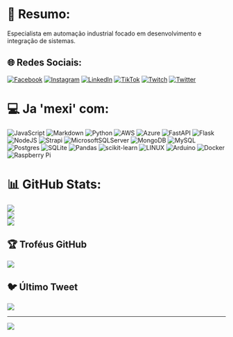 # 💫 Resumo:
Especialista em automação industrial focado em desenvolvimento e integração de sistemas.


## 🌐 Redes Sociais:
[![Facebook](https://img.shields.io/badge/Facebook-%231877F2.svg?logo=Facebook&logoColor=white)](https://facebook.com/odenisnobre) [![Instagram](https://img.shields.io/badge/Instagram-%23E4405F.svg?logo=Instagram&logoColor=white)](https://instagram.com/odenisnobre) [![LinkedIn](https://img.shields.io/badge/LinkedIn-%230077B5.svg?logo=linkedin&logoColor=white)](https://linkedin.com/in/odenisnobre) [![TikTok](https://img.shields.io/badge/TikTok-%23000000.svg?logo=TikTok&logoColor=white)](https://tiktok.com/@odenisnobre) [![Twitch](https://img.shields.io/badge/Twitch-%239146FF.svg?logo=Twitch&logoColor=white)](https://twitch.tv/odenisnobre) [![Twitter](https://img.shields.io/badge/Twitter-%231DA1F2.svg?logo=Twitter&logoColor=white)](https://twitter.com/odenisnobre) 

# 💻 Ja 'mexi' com:
![JavaScript](https://img.shields.io/badge/javascript-%23323330.svg?style=for-the-badge&logo=javascript&logoColor=%23F7DF1E) ![Markdown](https://img.shields.io/badge/markdown-%23000000.svg?style=for-the-badge&logo=markdown&logoColor=white) ![Python](https://img.shields.io/badge/python-3670A0?style=for-the-badge&logo=python&logoColor=ffdd54) ![AWS](https://img.shields.io/badge/AWS-%23FF9900.svg?style=for-the-badge&logo=amazon-aws&logoColor=white) ![Azure](https://img.shields.io/badge/azure-%230072C6.svg?style=for-the-badge&logo=azure-devops&logoColor=white) ![FastAPI](https://img.shields.io/badge/FastAPI-005571?style=for-the-badge&logo=fastapi) ![Flask](https://img.shields.io/badge/flask-%23000.svg?style=for-the-badge&logo=flask&logoColor=white) ![NodeJS](https://img.shields.io/badge/node.js-6DA55F?style=for-the-badge&logo=node.js&logoColor=white) ![Strapi](https://img.shields.io/badge/strapi-%232E7EEA.svg?style=for-the-badge&logo=strapi&logoColor=white) ![MicrosoftSQLServer](https://img.shields.io/badge/Microsoft%20SQL%20Sever-CC2927?style=for-the-badge&logo=microsoft%20sql%20server&logoColor=white) ![MongoDB](https://img.shields.io/badge/MongoDB-%234ea94b.svg?style=for-the-badge&logo=mongodb&logoColor=white) ![MySQL](https://img.shields.io/badge/mysql-%2300f.svg?style=for-the-badge&logo=mysql&logoColor=white) ![Postgres](https://img.shields.io/badge/postgres-%23316192.svg?style=for-the-badge&logo=postgresql&logoColor=white) ![SQLite](https://img.shields.io/badge/sqlite-%2307405e.svg?style=for-the-badge&logo=sqlite&logoColor=white) ![Pandas](https://img.shields.io/badge/pandas-%23150458.svg?style=for-the-badge&logo=pandas&logoColor=white) ![scikit-learn](https://img.shields.io/badge/scikit--learn-%23F7931E.svg?style=for-the-badge&logo=scikit-learn&logoColor=white) ![LINUX](https://img.shields.io/badge/Linux-FCC624?style=for-the-badge&logo=linux&logoColor=black) ![Arduino](https://img.shields.io/badge/-Arduino-00979D?style=for-the-badge&logo=Arduino&logoColor=white) ![Docker](https://img.shields.io/badge/docker-%230db7ed.svg?style=for-the-badge&logo=docker&logoColor=white) ![Raspberry Pi](https://img.shields.io/badge/-RaspberryPi-C51A4A?style=for-the-badge&logo=Raspberry-Pi)
# 📊 GitHub Stats:
![](https://github-readme-stats.vercel.app/api?username=odenisnobre&theme=calm&hide_border=false&include_all_commits=true&count_private=true)<br/>
![](https://github-readme-streak-stats.herokuapp.com/?user=odenisnobre&theme=calm&hide_border=false)<br/>
![](https://github-readme-stats.vercel.app/api/top-langs/?username=odenisnobre&theme=calm&hide_border=false&include_all_commits=true&count_private=true&layout=compact)

## 🏆 Troféus GitHub
![](https://github-profile-trophy.vercel.app/?username=odenisnobre&theme=radical&no-frame=false&no-bg=true&margin-w=4)

## 🐦 Último Tweet
[![](https://gtce.itsvg.in/api?username=odenisnobre)](https://github.com/VishwaGauravIn/github-twitter-card-embed)

---
[![](https://visitcount.itsvg.in/api?id=odenisnobre&icon=0&color=7)](https://visitcount.itsvg.in)

<!-- Proudly created with GPRM ( https://gprm.itsvg.in ) -->

